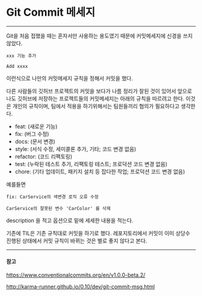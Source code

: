 # Git Commit 메세지
---

Git을 처음 접했을 때는 혼자서만 사용하는 용도였기 때문에 커밋메세지에 신경을 쓰지 않았다.

``` xxx 기능 추가 ```

``` Add xxxx ```

이런식으로 나만의 커밋메세지 규칙을 정해서 커밋을 했다.

다른 사람들의 깃허브 프로젝트의 커밋을 보다가 나름 정리가 잘된 것이 있어서 앞으로 나도 깃허브에 저장하는 프로젝트들의 커밋메세지는 아래의 규칙을 따르려고 한다.
이것은 개인의 규칙이며, 팀에서 적용을 하기위해서는 팀원들끼리 협의가 필요하다고 생각한다.

- feat: (새로운 기능)
- fix: (버그 수정)
- docs: (문서 변경)
- style: (서식 수정, 세미콜론 추가, 기타; 코드 변경 없음)
- refactor: (코드 리팩토링)
- test: (누락된 테스트 추가, 리팩토링 테스트; 프로덕션 코드 변경 없음)
- chore: (기타 업데이트, 패키지 설치 등 잡다한 작업; 프로덕션 코드 변경 없음)

예를들면

```
fix: CarService의 색변경 로직 오류 수정

CarService의 잘못된 변수 'CarColor' 를 삭제
```

description 을 적고 옵션으로 밑에 세세한 내용을 적는다.

기존에 TIL은 기존 규칙대로 커밋을 하기로 했다. 레포지토리에서 커밋이 이미 상당수 진행된 상태에서 커밋 규칙이 바뀌는 것은 별로 좋지 않다고 본다.

---
#### 참고

https://www.conventionalcommits.org/en/v1.0.0-beta.2/

http://karma-runner.github.io/0.10/dev/git-commit-msg.html